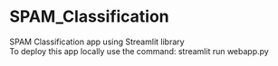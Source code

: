 # SPAM_Classification
SPAM Classification app using Streamlit library<br/>
To deploy this app locally use the command: streamlit run webapp.py
